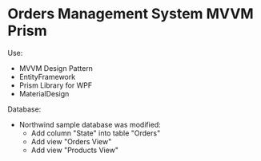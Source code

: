 # Orders Management System MVVM Prism
Use:
- MVVM Design Pattern
- EntityFramework
- Prism Library for WPF
- MaterialDesign

Database:
- Northwind sample database was modified:
	+ Add column "State" into table "Orders"
	+ Add view "Orders View"
	+ Add view "Products View"